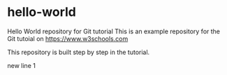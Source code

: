 # hello-world
Hello World repository for Git tutorial
This is an example repository for the Git tutoial on https://www.w3schools.com

This repository is built step by step in the tutorial.

new line 1
